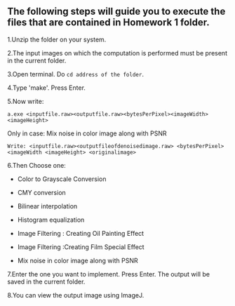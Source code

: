 ## The following steps will guide you to execute the files that are contained in Homework 1 folder.



1.Unzip the folder on your system.

2.The input images on which the computation is performed must be present in the current folder.

3.Open terminal. Do ```cd address of the folder```.
  
4.Type 'make'. Press Enter.

5.Now write: 

```
a.exe <inputfile.raw><outputfile.raw><bytesPerPixel><imageWidth><imageHeight>
```

Only in case: Mix noise in color image along with PSNR

```
Write: <inputfile.raw><outputfileofdenoisedimage.raw> <bytesPerPixel><imageWidth <imageHeight> <originalimage>
```

6.Then Choose one:

- Color to Grayscale Conversion

- CMY conversion

- Bilinear interpolation

- Histogram equalization

- Image Filtering : Creating Oil Painting Effect

- Image Filtering :Creating Film Special Effect

- Mix noise in color image along with PSNR

7.Enter the one you want to implement. Press Enter. The output will be saved in the current folder.

8.You can view the output image using ImageJ.
